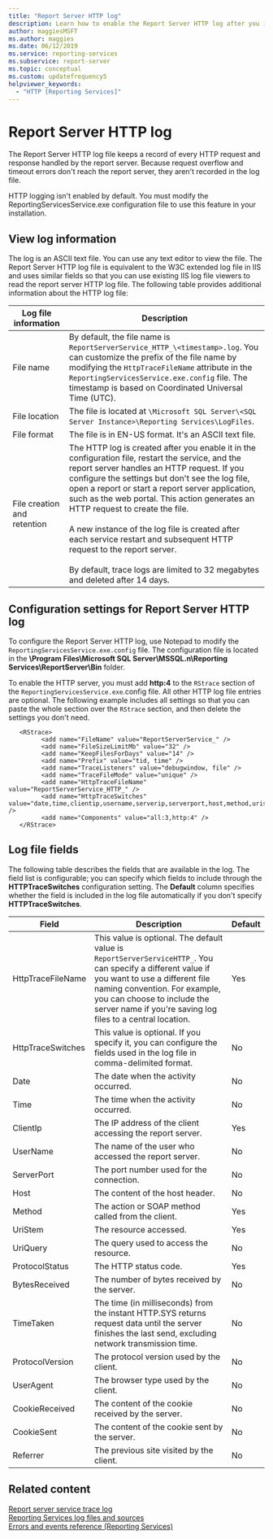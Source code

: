 ```yaml
---
title: "Report Server HTTP log"
description: Learn how to enable the Report Server HTTP log after you install Reporting Services. This feature logs every HTTP request and response a report server handles.
author: maggiesMSFT
ms.author: maggies
ms.date: 06/12/2019
ms.service: reporting-services
ms.subservice: report-server
ms.topic: conceptual
ms.custom: updatefrequency5
helpviewer_keywords:
  - "HTTP [Reporting Services]"
---
```

# Report Server HTTP log
  The Report Server HTTP log file keeps a record of every HTTP request and response handled by the report server. Because request overflow and timeout errors don't reach the report server, they aren't recorded in the log file.  
  
 HTTP logging isn't enabled by default. You must modify the ReportingServicesService.exe configuration file to use this feature in your installation.  
  
## View log information  
 The log is an ASCII text file. You can use any text editor to view the file. The Report Server HTTP log file is equivalent to the W3C extended log file in IIS and uses similar fields so that you can use existing IIS log file viewers to read the report server HTTP log file. The following table provides additional information about the HTTP log file:  
  
|Log file information|Description|  
|-|-|  
|File name|By default, the file name is `ReportServerService_HTTP_\<timestamp>.log`. You can customize the prefix of the file name by modifying the `HttpTraceFileName` attribute in the `ReportingServicesService.exe.config` file. The timestamp is based on Coordinated Universal Time (UTC).|  
|File location|The file is located at `\Microsoft SQL Server\<SQL Server Instance>\Reporting Services\LogFiles`.|  
|File format|The file is in EN-US format. It's an ASCII text file.|  
|File creation and retention|The HTTP log is created after you enable it in the configuration file, restart the service, and the report server handles an HTTP request. If you configure the settings but don't see the log file, open a report or start a report server application, such as the web portal. This action generates an HTTP request to create the file.<br /><br /> A new instance of the log file is created after each service restart and subsequent HTTP request to the report server.<br /><br /> By default, trace logs are limited to 32 megabytes and deleted after 14 days.|  
  
## Configuration settings for Report Server HTTP log  
 To configure the Report Server HTTP log, use Notepad to modify the `ReportingServicesService.exe.config` file. The configuration file is located in the **\Program Files\Microsoft SQL Server\MSSQL.n\Reporting Services\ReportServer\Bin** folder.  
  
 To enable the HTTP server, you must add **http:4** to the `RStrace` section of the `ReportingServicesService.exe`.config file. All other HTTP log file entries are optional. The following example includes all settings so that you can paste the whole section over the `RStrace` section, and then delete the settings you don't need.
  
```  
   <RStrace>  
         <add name="FileName" value="ReportServerService_" />  
         <add name="FileSizeLimitMb" value="32" />  
         <add name="KeepFilesForDays" value="14" />  
         <add name="Prefix" value="tid, time" />  
         <add name="TraceListeners" value="debugwindow, file" />  
         <add name="TraceFileMode" value="unique" />  
         <add name="HttpTraceFileName" value="ReportServerService_HTTP_" />  
         <add name="HttpTraceSwitches" value="date,time,clientip,username,serverip,serverport,host,method,uristem,uriquery,protocolstatus,bytesreceived,timetaken,protocolversion,useragent,cookiereceived,cookiesent,referrer" />  
         <add name="Components" value="all:3,http:4" />  
   </RStrace>  
```  
  
## Log file fields  
 The following table describes the fields that are available in the log. The field list is configurable; you can specify which fields to include through the **HTTPTraceSwitches** configuration setting. The **Default** column specifies whether the field is included in the log file automatically if you don't specify **HTTPTraceSwitches**.  
  
|Field|Description|Default|  
|-----------|-----------------|-------------|  
|HttpTraceFileName|This value is optional. The default value is `ReportServerServiceHTTP_`. You can specify a different value if you want to use a different file naming convention. For example, you can choose to include the server name if you're saving log files to a central location.|Yes|  
|HttpTraceSwitches|This value is optional. If you specify it, you can configure the fields used in the log file in comma-delimited format.|No|  
|Date|The date when the activity occurred.|No|  
|Time|The time when the activity occurred.|No|  
|ClientIp|The IP address of the client accessing the report server.|Yes|  
|UserName|The name of the user who accessed the report server.|No|  
|ServerPort|The port number used for the connection.|No|  
|Host|The content of the host header.|No|  
|Method|The action or SOAP method called from the client.|Yes|  
|UriStem|The resource accessed.|Yes|  
|UriQuery|The query used to access the resource.|No|  
|ProtocolStatus|The HTTP status code.|Yes|  
|BytesReceived|The number of bytes received by the server.|No|  
|TimeTaken|The time (in milliseconds) from the instant HTTP.SYS returns request data until the server finishes the last send, excluding network transmission time.|No|  
|ProtocolVersion|The protocol version used by the client.|No|  
|UserAgent|The browser type used by the client.|No|  
|CookieReceived|The content of the cookie received by the server.|No|  
|CookieSent|The content of the cookie sent by the server.|No|  
|Referrer|The previous site visited by the client.|No|  
  
## Related content  
 [Report server service trace log](../../reporting-services/report-server/report-server-service-trace-log.md)   
 [Reporting Services log files and sources](../../reporting-services/report-server/reporting-services-log-files-and-sources.md)   
 [Errors and events reference &#40;Reporting Services&#41;](../../reporting-services/troubleshooting/errors-and-events-reference-reporting-services.md)  
  
